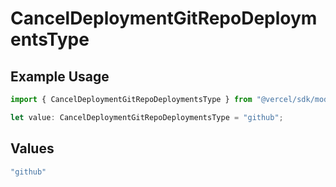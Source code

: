 # CancelDeploymentGitRepoDeploymentsType

## Example Usage

```typescript
import { CancelDeploymentGitRepoDeploymentsType } from "@vercel/sdk/models/operations";

let value: CancelDeploymentGitRepoDeploymentsType = "github";
```

## Values

```typescript
"github"
```
